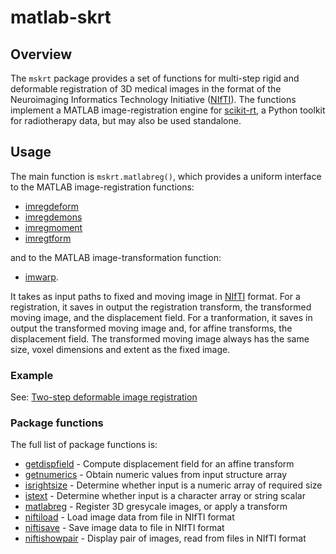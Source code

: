 # matlab-skrt

## Overview

The `mskrt` package provides a set of functions for multi-step rigid
and deformable registration of 3D medical images in the format of the
Neuroimaging Informatics Technology Initiative
([NIfTI](https://nifti.nimh.nih.gov/)).  The
functions implement a MATLAB image-registration engine for
[scikit-rt](https://scikit-rt.github.io/scikit-rt/), a Python toolkit for
radiotherapy data, but may also be used standalone.

## Usage

The main function is `mskrt.matlabreg()`, which provides a uniform interface
to the MATLAB image-registration functions:

- [imregdeform](https://uk.mathworks.com/help/medical-imaging/ref/imregdeform.html)
- [imregdemons](https://uk.mathworks.com/help/images/ref/imregdemons.html)
- [imregmoment](https://uk.mathworks.com/help/medical-imaging/ref/imregmoment.html)
- [imregtform](https://uk.mathworks.com/help/images/ref/imregtform.html)

and to the MATLAB image-transformation function:

- [imwarp](https://uk.mathworks.com/help/images/ref/imwarp.html).

It takes as input paths to fixed and moving image in
[NIfTI](https://nifti.nimh.nih.gov/) format.  For a registration,
it saves in output the registration transform, the
transformed moving image, and the displacement field.
For a tranformation, it saves in output the transformed
moving image and, for affine transforms, the displacement field.
The transformed moving image always has the same size,
voxel dimensions and extent as the fixed image.

### Example

See: [Two-step deformable image registration](examples/deformable_registration.md)

### Package functions

The full list of package functions is:
- [getdispfield](docs/getdispfield.md) - Compute displacement field
  for an affine transform
- [getnumerics](docs/getnumerics.md) - Obtain numeric values from
   input structure array
- [isrightsize](docs/isrightsize.md) - Determine whether input is a
   numeric array of required size
- [istext](docs/istext.md) - Determine whether input is a character array or
   string scalar
- [matlabreg](docs/matlabreg.md) - Register 3D gresycale images, or apply
   a transform
- [niftiload](docs/niftiload.md) - Load image data from file in NIfTI format
- [niftisave](docs/niftisave.md) - Save image data to file in NIfTI format
- [niftishowpair](docs/niftishowpair.md) - Display pair of images, read
  from files in NIfTI format 

